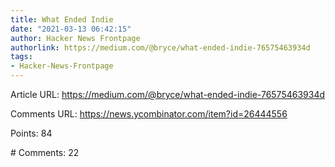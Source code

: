 ```yaml
---
title: What Ended Indie
date: "2021-03-13 06:42:15"
author: Hacker News Frontpage
authorlink: https://medium.com/@bryce/what-ended-indie-76575463934d
tags:
- Hacker-News-Frontpage
---
```


<p>Article URL: <a href="https://medium.com/@bryce/what-ended-indie-76575463934d">https://medium.com/@bryce/what-ended-indie-76575463934d</a></p>
<p>Comments URL: <a href="https://news.ycombinator.com/item?id=26444556">https://news.ycombinator.com/item?id=26444556</a></p>
<p>Points: 84</p>
<p># Comments: 22</p>
